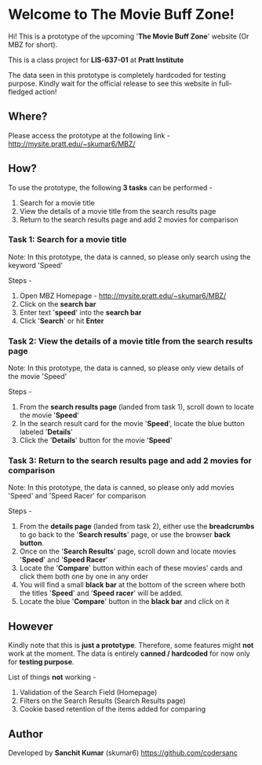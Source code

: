 # Welcome to The Movie Buff Zone!

Hi! This is a prototype of the upcoming '**The Movie Buff Zone**' website (Or MBZ for short).

This is a class project for **LIS-637-01** at **Pratt Institute**

The data seen in this prototype is completely hardcoded for testing purpose. Kindly wait for the official release to see this website in full-fledged action!

## Where?

Please access the prototype at the following link - 
http://mysite.pratt.edu/~skumar6/MBZ/

## How?

To use the prototype, the following **3 tasks** can be performed -
1. Search for a movie title
2. View the details of a movie title from the search results page
3. Return to the search results page and add 2 movies for comparison

### Task 1: Search for a movie title

Note: In this prototype, the data is canned, so please only search using the keyword 'Speed'

Steps -
1. Open MBZ Homepage - http://mysite.pratt.edu/~skumar6/MBZ/
2. Click on the **search bar**
3. Enter text '**speed**' into the **search bar**
4. Click '**Search**' or hit **Enter** 

### Task 2: View the details of a movie title from the search results page

Note: In this prototype, the data is canned, so please only view details of the movie 'Speed'

Steps -
1. From the **search results page** (landed from task 1), scroll down to locate the movie '**Speed**'
2. In the search result card for the movie '**Speed**', locate the blue button labeled '**Details**'
3. Click the '**Details**' button for the movie '**Speed**' 

### Task 3: Return to the search results page and add 2 movies for comparison

Note: In this prototype, the data is canned, so please only add movies 'Speed' and 'Speed Racer' for comparison

Steps -
1. From the **details page** (landed from task 2), either use the **breadcrumbs** to go back to the '**Search results**' page, or use the browser **back button**.
2. Once on the '**Search Results**' page, scroll down and locate movies '**Speed**' and '**Speed Racer**'
3. Locate the '**Compare**' button within each of these movies' cards and click them both one by one in any order
4. You will find a small **black bar** at the bottom of the screen where both the titles '**Speed**' and '**Speed racer**' will be added. 
5. Locate the blue '**Compare**' button in the **black bar** and click on it

## However
Kindly note that this is **just a prototype**. Therefore, some features might **not** work at the moment. The data is entirely **canned / hardcoded** for now only for **testing purpose**.

List of things **not** working - 
1. Validation of the Search Field (Homepage)
2. Filters on the Search Results (Search Results page)
3. Cookie based retention of the items added for comparing

## Author
Developed by **Sanchit Kumar** (skumar6) https://github.com/codersanc
